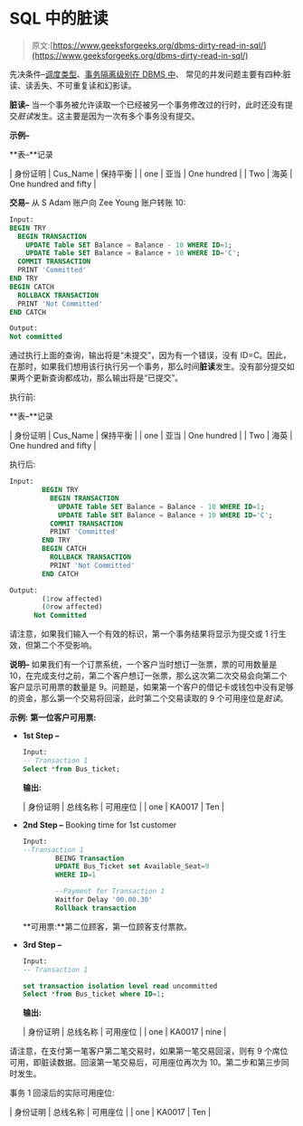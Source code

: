# SQL 中的脏读

> 原文:[https://www.geeksforgeeks.org/dbms-dirty-read-in-sql/](https://www.geeksforgeeks.org/dbms-dirty-read-in-sql/)

先决条件–[调度类型](https://www.geeksforgeeks.org/dbms-concurrency-control-types-of-schedules/)、[事务隔离级别在 DBMS 中](https://www.geeksforgeeks.org/transaction-isolation-levels-dbms/)、
常见的并发问题主要有四种:脏读、读丢失、不可重复读和幻影读。

**脏读–**
当一个事务被允许读取一个已经被另一个事务修改过的行时，此时还没有提交*脏读*发生。这主要是因为一次有多个事务没有提交。

**示例–**

**表–**记录

| 身份证明 | Cus_Name | 保持平衡 |
| one | 亚当 | One hundred |
| Two | 海英 | One hundred and fifty |

**交易–**
从 S Adam 账户向 Zee Young 账户转账 10:

```sql
Input:
BEGIN TRY
  BEGIN TRANSACTION
    UPDATE Table SET Balance = Balance - 10 WHERE ID=1;
    UPDATE Table SET Balance = Balance + 10 WHERE ID='C';
  COMMIT TRANSACTION
  PRINT 'Committed'
END TRY
BEGIN CATCH
  ROLLBACK TRANSACTION
  PRINT 'Not Committed'
END CATCH

Output:
Not committed 
```

通过执行上面的查询，输出将是“未提交”，因为有一个错误，没有 ID=C。因此，在那时，如果我们想用该行执行另一个事务，那么时间**脏读**发生。没有部分提交如果两个更新查询都成功，那么输出将是“已提交”。

执行前:

**表–**记录

| 身份证明 | Cus_Name | 保持平衡 |
| one | 亚当 | One hundred |
| Two | 海英 | One hundred and fifty |

执行后:

```sql
Input: 
        BEGIN TRY
          BEGIN TRANSACTION
            UPDATE Table SET Balance = Balance - 10 WHERE ID=1;
            UPDATE Table SET Balance = Balance + 10 WHERE ID='C';
          COMMIT TRANSACTION
          PRINT 'Committed'
        END TRY
        BEGIN CATCH
          ROLLBACK TRANSACTION
          PRINT 'Not Committed'
        END CATCH

Output: 
        (1row affected)
        (0row affected)
      Not Committed 
```

请注意，如果我们输入一个有效的标识，第一个事务结果将显示为提交或 1 行生效，但第二个不受影响。

**说明–**
如果我们有一个订票系统，一个客户当时想订一张票，票的可用数量是 10，在完成支付之前，第二个客户想订一张票，那么这次第二次交易会向第二个客户显示可用票的数量是 9。问题是，如果第一个客户的借记卡或钱包中没有足够的资金，那么第一个交易将回滚，此时第二个交易读取的 9 个可用座位是*脏读*。

**示例:**
**第一位客户可用票:**

*   **1st Step –**

    ```sql
    Input:
    -- Transaction 1
    Select *from Bus_ticket; 
    ```

    **输出:**

    | 身份证明 | 总线名称 | 可用座位 |
    | one | KA0017 | Ten |

*   **2nd Step –**
    Booking time for 1st customer

    ```sql
    Input:  
    --Transaction 1
            BEING Transaction
            UPDATE Bus_Ticket set Available_Seat=9
            WHERE ID=1

            --Payment for Transaction 1
            Waitfor Delay '00.00.30'
            Rollback transaction 
    ```

    **可用票:**第二位顾客，第一位顾客支付票款。

*   **3rd Step –**

    ```sql
    Input:  
    -- Transaction 1

    set transaction isolation level read uncommitted
    Select *from Bus_ticket where ID=1; 
    ```

    **输出:**

    | 身份证明 | 总线名称 | 可用座位 |
    | one | KA0017 | nine |

请注意，在支付第一笔客户第二笔交易时，如果第一笔交易回滚，则有 9 个席位可用，即脏读数据。回滚第一笔交易后，可用座位再次为 10。第二步和第三步同时发生。

事务 1 回滚后的实际可用座位:

| 身份证明 | 总线名称 | 可用座位 |
| one | KA0017 | Ten |